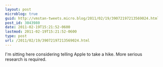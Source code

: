 ```yaml
---
layout: post
microblog: true
guid: http://vmstan-tweets.micro.blog/2011/02/19/39072197213569024.html
post_id: 3043980
date: 2011-02-19T15:21:52-0600
lastmod: 2011-02-19T15:21:52-0600
type: post
url: /2011/02/19/39072197213569024.html
---
```

I'm sitting here considering telling Apple to take a hike. More serious research is required.
